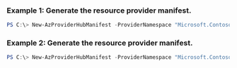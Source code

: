 ### Example 1: Generate the resource provider manifest.
```powershell
PS C:\> New-AzProviderHubManifest -ProviderNamespace "Microsoft.Contoso"
```

### Example 2: Generate the resource provider manifest.
```powershell
PS C:\> New-AzProviderHubManifest -ProviderNamespace "Microsoft.Contoso"
```

